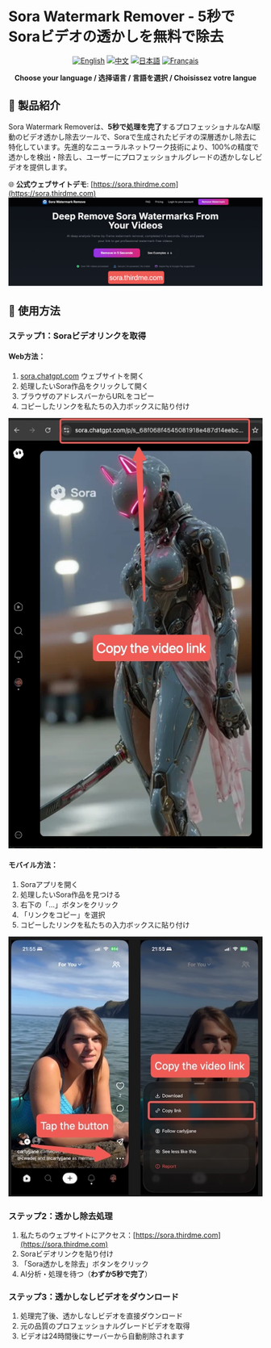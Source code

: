 # Sora Watermark Remover - 5秒でSoraビデオの透かしを無料で除去

<div align="center">

[![English](https://img.shields.io/badge/Language-English-blue.svg)](README-en.md)
[![中文](https://img.shields.io/badge/语言-中文-red.svg)](README-zh.md)
[![日本語](https://img.shields.io/badge/言語-日本語-green.svg)](README-ja.md)
[![Français](https://img.shields.io/badge/Langue-Français-purple.svg)](README-fr.md)

**Choose your language / 选择语言 / 言語を選択 / Choisissez votre langue**

</div>

## 🎯 製品紹介

Sora Watermark Removerは、**5秒で処理を完了**するプロフェッショナルなAI駆動のビデオ透かし除去ツールで、Soraで生成されたビデオの深層透かし除去に特化しています。先進的なニューラルネットワーク技術により、100%の精度で透かしを検出・除去し、ユーザーにプロフェッショナルグレードの透かしなしビデオを提供します。

🌐 **公式ウェブサイトデモ**: [https://sora.thirdme.com](https://sora.thirdme.com)
![公式ウェブサイトデモ](help-images/20251017-235923.jpg)


## 🚀 使用方法

### ステップ1：Soraビデオリンクを取得

#### Web方法：
1. [sora.chatgpt.com](https://sora.chatgpt.com) ウェブサイトを開く
2. 処理したいSora作品をクリックして開く
3. ブラウザのアドレスバーからURLをコピー
4. コピーしたリンクを私たちの入力ボックスに貼り付け

![Web操作ガイド](help-images/web-guide.jpeg)

#### モバイル方法：
1. Soraアプリを開く
2. 処理したいSora作品を見つける
3. 右下の「...」ボタンをクリック
4. 「リンクをコピー」を選択
5. コピーしたリンクを私たちの入力ボックスに貼り付け

![モバイル操作ガイド](help-images/mobile-guide.jpg)

### ステップ2：透かし除去処理
1. 私たちのウェブサイトにアクセス：[https://sora.thirdme.com](https://sora.thirdme.com)
2. Soraビデオリンクを貼り付け
3. 「Sora透かしを除去」ボタンをクリック
4. AI分析・処理を待つ（**わずか5秒で完了**）

### ステップ3：透かしなしビデオをダウンロード
1. 処理完了後、透かしなしビデオを直接ダウンロード
2. 元の品質のプロフェッショナルグレードビデオを取得
3. ビデオは24時間後にサーバーから自動削除されます
